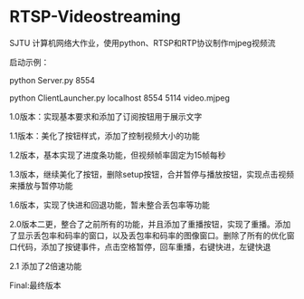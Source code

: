 # RTSP-Videostreaming
SJTU 计算机网络大作业，使用python、RTSP和RTP协议制作mjpeg视频流

启动示例：

python Server.py 8554 

python ClientLauncher.py localhost 8554 5114 video.mjpeg

1.0版本：实现基本要求和添加了订阅按钮用于展示文字

1.1版本：美化了按钮样式，添加了控制视频大小的功能

1.2版本，基本实现了进度条功能，但视频帧率固定为15帧每秒

1.3版本，继续美化了按钮，删除setup按钮，合并暂停与播放按钮，实现点击视频来播放与暂停功能

1.6版本，实现了快进和回退功能，暂未整合丢包率等功能


2.0版本二更，整合了之前所有的功能，并且添加了重播按钮，实现了重播。添加了显示丢包率和码率的窗口，以及丢包率和码率的图像窗口。删除了所有的优化窗口代码，添加了按键事件，点击空格暂停，回车重播，右键快进，左键快退


2.1  添加了2倍速功能

Final:最终版本

